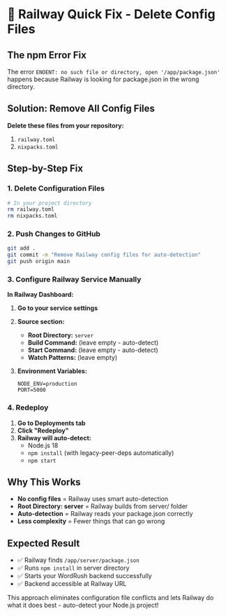# 🚂 Railway Quick Fix - Delete Config Files

## The npm Error Fix

The error `ENOENT: no such file or directory, open '/app/package.json'` happens because Railway is looking for package.json in the wrong directory.

## Solution: Remove All Config Files

**Delete these files from your repository:**
1. `railway.toml`
2. `nixpacks.toml`

## Step-by-Step Fix

### 1. Delete Configuration Files
```bash
# In your project directory
rm railway.toml
rm nixpacks.toml
```

### 2. Push Changes to GitHub
```bash
git add .
git commit -m "Remove Railway config files for auto-detection"
git push origin main
```

### 3. Configure Railway Service Manually

**In Railway Dashboard:**

1. **Go to your service settings**
2. **Source section:**
   - **Root Directory:** `server`
   - **Build Command:** (leave empty - auto-detect)
   - **Start Command:** (leave empty - auto-detect)
   - **Watch Patterns:** (leave empty)

3. **Environment Variables:**
   ```
   NODE_ENV=production
   PORT=5000
   ```

### 4. Redeploy

1. **Go to Deployments tab**
2. **Click "Redeploy"**
3. **Railway will auto-detect:**
   - Node.js 18
   - `npm install` (with legacy-peer-deps automatically)
   - `npm start`

## Why This Works

- **No config files** = Railway uses smart auto-detection
- **Root Directory: server** = Railway builds from server/ folder
- **Auto-detection** = Railway reads your package.json correctly
- **Less complexity** = Fewer things that can go wrong

## Expected Result

- ✅ Railway finds `/app/server/package.json`
- ✅ Runs `npm install` in server directory
- ✅ Starts your WordRush backend successfully
- ✅ Backend accessible at Railway URL

This approach eliminates configuration file conflicts and lets Railway do what it does best - auto-detect your Node.js project!
